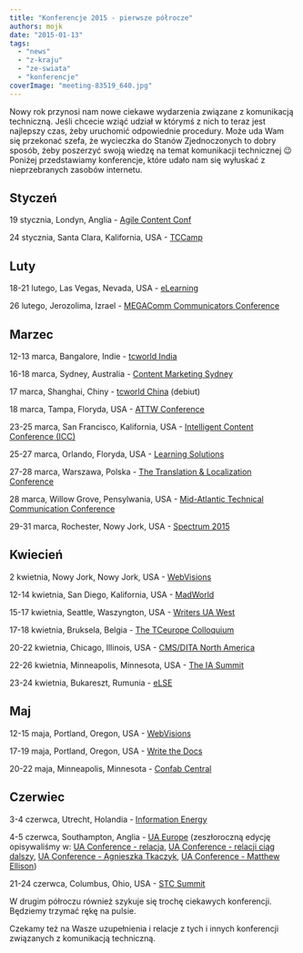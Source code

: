 ```yaml
---
title: "Konferencje 2015 - pierwsze półrocze"
authors: mojk
date: "2015-01-13"
tags:
  - "news"
  - "z-kraju"
  - "ze-swiata"
  - "konferencje"
coverImage: "meeting-83519_640.jpg"
---
```


Nowy rok przynosi nam nowe ciekawe wydarzenia związane z komunikacją techniczną.
Jeśli chcecie wziąć udział w którymś z nich to teraz jest najlepszy czas, żeby
uruchomić odpowiednie procedury. Może uda Wam się przekonać szefa, że wycieczka
do Stanów Zjednoczonych to dobry sposób, żeby poszerzyć swoją wiedzę na temat
komunikacji technicznej 😉 Poniżej przedstawiamy konferencje, które udało nam
się wyłuskać z nieprzebranych zasobów internetu.

<!--truncate-->

## Styczeń

19 stycznia, Londyn, Anglia -
[Agile Content Conf](https://agilecontentconf.com/)

24 stycznia, Santa Clara, Kalifornia, USA - [TCCamp](http://www.tccamp.org/)

## Luty

18-21 lutego, Las Vegas, Nevada, USA
- [eLearning](http://www.itcnetwork.org/elearning-conference.html)

26 lutego, Jerozolima, Izrael -
[MEGAComm Communicators Conference](http://www.megacomm.org/)

## Marzec

12-13 marca, Bangalore, Indie
- [tcworld India](http://conferences.tekom.de/tcworld-india-2015/)

16-18 marca, Sydney, Australia -
[Content Marketing Sydney](http://www.sydneycontentmarketingworld.com/)

17 marca, Shanghai, Chiny -
[tcworld China](http://conferences.tekom.de/tcworld-china-2015/) (debiut)

18 marca, Tampa, Floryda, USA - [ATTW Conference](http://attw.org/conference)

23-25 marca, San Francisco, Kalifornia, USA -
[Intelligent Content Conference (ICC)](http://www.intelligentcontentconference.com/)[](http://www.eiseverywhere.com/ehome/69264/135697/)

25-27 marca, Orlando, Floryda, USA
- [Learning Solutions](http://www.learningsolutionsmag.com/lscon/content/3600/learning-solutions-2015-conference--expo--home/)

27-28 marca, Warszawa, Polska -
[The Translation & Localization Conference](http://www.translation-conference.com/)

28 marca, Willow Grove, Pensylwania, USA -
[Mid-Atlantic Technical Communication Conference](http://www.stcpmc.org/conference/)

29-31 marca, Rochester, Nowy Jork, USA -
[Spectrum 2015](http://spectrum.stc-rochester.org/about/)

## Kwiecień

2 kwietnia, Nowy Jork, Nowy Jork, USA -
[WebVisions](http://www.webvisionsevent.com/new-york/)

12-14 kwietnia, San Diego, Kalifornia, USA
- [MadWorld](http://www.madcapsoftware.com/events/madworld/)

15-17 kwietnia, Seattle, Waszyngton, USA
- [Writers UA West](http://west.writersua.com/)

17-18 kwietnia, Bruksela, Belgia -
[The TCeurope Colloquium](http://www.istc.org.uk/services-and-events/events/tceurope/)

20-22 kwietnia, Chicago, Illinois, USA -
[CMS/DITA North America](http://www.cm-strategies.com/2015/index.htm)

22-26 kwietnia, Minneapolis, Minnesota, USA -
[The IA Summit](http://www.iasummit.org/)

23-24 kwietnia, Bukareszt, Rumunia - [eLSE](http://elseconference.eu/)

## Maj

12-15 maja, Portland, Oregon, USA -
[WebVisions](http://www.webvisionsevent.com/portland/)

17-19 maja, Portland, Oregon, USA
- [Write the Docs](http://www.writethedocs.org/conf/na/2015/)

20-22 maja, Minneapolis, Minnesota -
[Confab Central](http://confabevents.com/events/central/)

## Czerwiec

3-4 czerwca, Utrecht, Holandia -
[Information Energy](http://informationenergy.org/2015/?lang=en)

4-5 czerwca, Southampton, Anglia
- [UA Europe](http://www.uaconference.eu/) (zeszłoroczną edycję opisywaliśmy w:
[UA Conference - relacja](http://techwriter.pl/ua-conference-relacja/),
[UA Conference - relacji ciąg dalszy](http://techwriter.pl/ua-conference-relacji-ciag-dalszy/),
[UA Conference - Agnieszka Tkaczyk](http://techwriter.pl/ua-conference-agnieszka-tkaczyk/),
[UA Conference - Matthew Ellison](http://techwriter.pl/ua-conference-matthew-ellison/))

21-24 czerwca, Columbus, Ohio, USA - [STC Summit](http://summit.stc.org/)

W drugim półroczu również szykuje się trochę ciekawych konferencji. Będziemy
trzymać rękę na pulsie.

Czekamy też na Wasze uzupełnienia i relacje z tych i innych konferencji
związanych z komunikacją techniczną.
